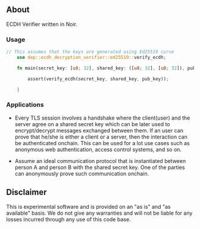 ## About
ECDH Verifier written in Noir.

### Usage

```rust
// This assumes that the keys are generated using Ed25519 curve
    use dep::ecdh_decryption_verifier::ed25519::verify_ecdh;

    fn main(secret_key: [u8; 32], shared_key: ([u8; 32], [u8; 32]), pub_key: ([u8; 32], [u8; 32])) {

        assert(verify_ecdh(secret_key, shared_key, pub_key));

    }
```

### Applications

- Every TLS session involves a handshake where the client(user) and the server agree on a shared secret key which can be later used to encrypt/decrypt messages exchanged between them. If an user can prove that he/she is either a client or a server, then the interaction can be authenticated onchain. This can be used for a lot use cases such as anonymous web authentication, access control systems, and so on.

- Assume an ideal communication protocol that is instantiated between person A and person B with the shared secret key. One of the parties can anonymously prove such communication onchain.

## Disclaimer
This is experimental software and is provided on an "as is" and "as available" basis. We do not give any warranties and will not be liable for any losses incurred through any use of this code base.